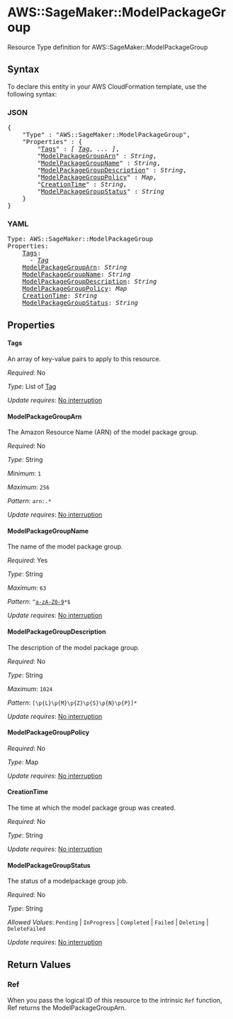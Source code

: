 # AWS::SageMaker::ModelPackageGroup

Resource Type definition for AWS::SageMaker::ModelPackageGroup

## Syntax

To declare this entity in your AWS CloudFormation template, use the following syntax:

### JSON

<pre>
{
    "Type" : "AWS::SageMaker::ModelPackageGroup",
    "Properties" : {
        "<a href="#tags" title="Tags">Tags</a>" : <i>[ <a href="tag.md">Tag</a>, ... ]</i>,
        "<a href="#modelpackagegrouparn" title="ModelPackageGroupArn">ModelPackageGroupArn</a>" : <i>String</i>,
        "<a href="#modelpackagegroupname" title="ModelPackageGroupName">ModelPackageGroupName</a>" : <i>String</i>,
        "<a href="#modelpackagegroupdescription" title="ModelPackageGroupDescription">ModelPackageGroupDescription</a>" : <i>String</i>,
        "<a href="#modelpackagegrouppolicy" title="ModelPackageGroupPolicy">ModelPackageGroupPolicy</a>" : <i>Map</i>,
        "<a href="#creationtime" title="CreationTime">CreationTime</a>" : <i>String</i>,
        "<a href="#modelpackagegroupstatus" title="ModelPackageGroupStatus">ModelPackageGroupStatus</a>" : <i>String</i>
    }
}
</pre>

### YAML

<pre>
Type: AWS::SageMaker::ModelPackageGroup
Properties:
    <a href="#tags" title="Tags">Tags</a>: <i>
      - <a href="tag.md">Tag</a></i>
    <a href="#modelpackagegrouparn" title="ModelPackageGroupArn">ModelPackageGroupArn</a>: <i>String</i>
    <a href="#modelpackagegroupname" title="ModelPackageGroupName">ModelPackageGroupName</a>: <i>String</i>
    <a href="#modelpackagegroupdescription" title="ModelPackageGroupDescription">ModelPackageGroupDescription</a>: <i>String</i>
    <a href="#modelpackagegrouppolicy" title="ModelPackageGroupPolicy">ModelPackageGroupPolicy</a>: <i>Map</i>
    <a href="#creationtime" title="CreationTime">CreationTime</a>: <i>String</i>
    <a href="#modelpackagegroupstatus" title="ModelPackageGroupStatus">ModelPackageGroupStatus</a>: <i>String</i>
</pre>

## Properties

#### Tags

An array of key-value pairs to apply to this resource.

_Required_: No

_Type_: List of <a href="tag.md">Tag</a>

_Update requires_: [No interruption](https://docs.aws.amazon.com/AWSCloudFormation/latest/UserGuide/using-cfn-updating-stacks-update-behaviors.html#update-no-interrupt)

#### ModelPackageGroupArn

The Amazon Resource Name (ARN) of the model package group.

_Required_: No

_Type_: String

_Minimum_: <code>1</code>

_Maximum_: <code>256</code>

_Pattern_: <code>arn:.*</code>

_Update requires_: [No interruption](https://docs.aws.amazon.com/AWSCloudFormation/latest/UserGuide/using-cfn-updating-stacks-update-behaviors.html#update-no-interrupt)

#### ModelPackageGroupName

The name of the model package group.

_Required_: Yes

_Type_: String

_Maximum_: <code>63</code>

_Pattern_: <code>^[a-zA-Z0-9](-*[a-zA-Z0-9])*$</code>

_Update requires_: [No interruption](https://docs.aws.amazon.com/AWSCloudFormation/latest/UserGuide/using-cfn-updating-stacks-update-behaviors.html#update-no-interrupt)

#### ModelPackageGroupDescription

The description of the model package group.

_Required_: No

_Type_: String

_Maximum_: <code>1024</code>

_Pattern_: <code>[\p{L}\p{M}\p{Z}\p{S}\p{N}\p{P}]*</code>

_Update requires_: [No interruption](https://docs.aws.amazon.com/AWSCloudFormation/latest/UserGuide/using-cfn-updating-stacks-update-behaviors.html#update-no-interrupt)

#### ModelPackageGroupPolicy

_Required_: No

_Type_: Map

_Update requires_: [No interruption](https://docs.aws.amazon.com/AWSCloudFormation/latest/UserGuide/using-cfn-updating-stacks-update-behaviors.html#update-no-interrupt)

#### CreationTime

The time at which the model package group was created.

_Required_: No

_Type_: String

_Update requires_: [No interruption](https://docs.aws.amazon.com/AWSCloudFormation/latest/UserGuide/using-cfn-updating-stacks-update-behaviors.html#update-no-interrupt)

#### ModelPackageGroupStatus

The status of a modelpackage group job.

_Required_: No

_Type_: String

_Allowed Values_: <code>Pending</code> | <code>InProgress</code> | <code>Completed</code> | <code>Failed</code> | <code>Deleting</code> | <code>DeleteFailed</code>

_Update requires_: [No interruption](https://docs.aws.amazon.com/AWSCloudFormation/latest/UserGuide/using-cfn-updating-stacks-update-behaviors.html#update-no-interrupt)

## Return Values

### Ref

When you pass the logical ID of this resource to the intrinsic `Ref` function, Ref returns the ModelPackageGroupArn.
